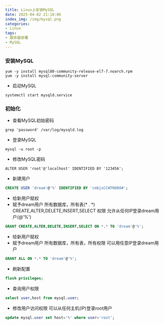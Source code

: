 ```yaml
---
title: Linux上安装MySQL
date: 2025-04-02 21:10:06
index_img: /img/mysql.png
categories:
- Linux
tags:
- 服务器部署
- MySQL
---
```


### 安装MySQL
  
```shell
yum -y install mysql80-community-release-el7-7.noarch.rpm
yum -y install mysql-community-server
```

- 启动MySQL

``` shell
systemctl start mysqld.service
```

### 初始化

- 查看MySQL初始密码

```shell
grep 'password' /var/log/mysqld.log
```
- 登录MySQL

```shell
mysql -u root -p
```
- 修改MySQL密码

```shell
ALTER USER 'root'@'localhost' IDENTIFIED BY '123456';
```

- 新建用户

```sql
CREATE USER 'dream'@'%' IDENTIFIED BY 'cmbjxCCWTN008#';
```
- 给新用户赋权 
- 赋予dream用户 所有数据库，所有表(* . *)  CREATE,ALTER,DELETE,INSERT,SELECT 权限 允许从任何IP登录dream用户(@'%')

```sql
GRANT CREATE,ALTER,DELETE,INSERT,SELECT ON *.* TO 'dream'@'%';
```
- 给新用户赋权
- 赋予dream用户 所有数据库，所有表，所有权限 可以用任意IP登录dream用户

```sql
GRANT ALL ON *.* TO 'dream'@'%';
```
- 刷新配置

```sql
flush privileges;
```
- 查询用户权限

```sql
select user,host from mysql.user;
```
- 修改用户访问权限 可以从任何主机(IP)登录root用户

```sql
update mysql.user set host='%' where user='root';
```